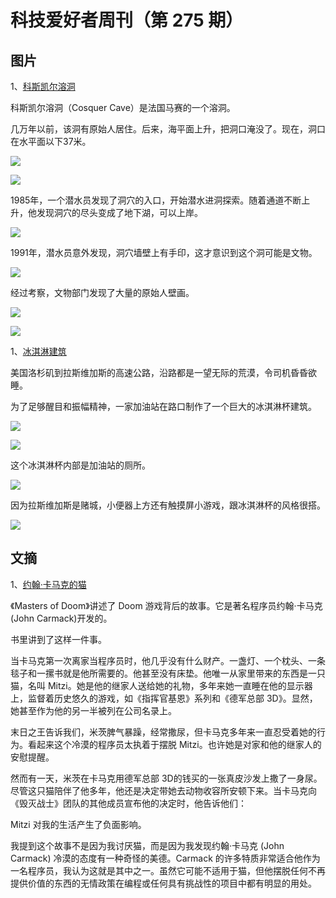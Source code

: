 # 科技爱好者周刊（第 275 期）

## 图片

1、[科斯凯尔溶洞](https://en.wikipedia.org/wiki/Cosquer_Cave)

科斯凯尔溶洞（Cosquer Cave）是法国马赛的一个溶洞。

几万年以前，该洞有原始人居住。后来，海平面上升，把洞口淹没了。现在，洞口在水平面以下37米。

![](https://cdn.beekka.com/blogimg/asset/202305/bg2023050603.webp)

![](https://cdn.beekka.com/blogimg/asset/202305/bg2023050607.webp)

1985年，一个潜水员发现了洞穴的入口，开始潜水进洞探索。随着通道不断上升，他发现洞穴的尽头变成了地下湖，可以上岸。

![](https://cdn.beekka.com/blogimg/asset/202305/bg2023050608.webp)

1991年，潜水员意外发现，洞穴墙壁上有手印，这才意识到这个洞可能是文物。

![](https://cdn.beekka.com/blogimg/asset/202305/bg2023050604.webp)

经过考察，文物部门发现了大量的原始人壁画。

![](https://cdn.beekka.com/blogimg/asset/202305/bg2023050605.webp)

![](https://cdn.beekka.com/blogimg/asset/202305/bg2023050606.webp)

1、[冰淇淋建筑](https://taylor.town/cyberpunk-bathroom)

美国洛杉矶到拉斯维加斯的高速公路，沿路都是一望无际的荒漠，令司机昏昏欲睡。

为了足够醒目和振幅精神，一家加油站在路口制作了一个巨大的冰淇淋杯建筑。

![](https://cdn.beekka.com/blogimg/asset/202305/bg2023050901.webp)

![](https://cdn.beekka.com/blogimg/asset/202305/bg2023050902.webp)

这个冰淇淋杯内部是加油站的厕所。

![](https://cdn.beekka.com/blogimg/asset/202305/bg2023050903.webp)

因为拉斯维加斯是赌城，小便器上方还有触摸屏小游戏，跟冰淇淋杯的风格很搭。

![](https://cdn.beekka.com/blogimg/asset/202305/bg2023050904.webp)

## 文摘

1、[约翰·卡马克的猫](https://plasmabeamgames.wordpress.com/2021/10/08/mitzi-the-cat/)

《Masters of Doom》讲述了 Doom 游戏背后的故事。它是著名程序员约翰·卡马克 (John Carmack)开发的。

书里讲到了这样一件事。

当卡马克第一次离家当程序员时，他几乎没有什么财产。一盏灯、一个枕头、一条毯子和一摞书就是他所需要的。他甚至没有床垫。他唯一从家里带来的东西是一只猫，名叫 Mitzi。她是他的继家人送给她的礼物，多年来她一直睡在他的显示器上，监督着历史悠久的游戏，如《指挥官基恩》系列和《德军总部 3D》。显然，她甚至作为他的另一半被列在公司名录上。

末日之王告诉我们，米茨脾气暴躁，经常撒尿，但卡马克多年来一直忍受着她的行为。看起来这个冷漠的程序员太执着于摆脱 Mitzi。也许她是对家和他的继家人的安慰提醒。

然而有一天，米茨在卡马克用德军总部 3D的钱买的一张真皮沙发上撒了一身尿。尽管这只猫陪伴了他多年，他还是决定带她去动物收容所安顿下来。当卡马克向《毁灭战士》团队的其他成员宣布他的决定时，他告诉他们：

Mitzi 对我的生活产生了负面影响。

我提到这个故事不是因为我讨厌猫，而是因为我发现约翰·卡马克 (John Carmack) 冷漠的态度有一种奇怪的美德。Carmack 的许多特质非常适合他作为一名程序员，我认为这就是其中之一。虽然它可能不适用于猫，但他摆脱任何不再提供价值的东西的无情政策在编程或任何具有挑战性的项目中都有明显的用处。